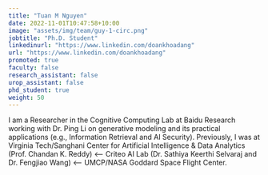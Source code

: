 ```yaml
---
title: "Tuan M Nguyen"
date: 2022-11-01T10:47:58+10:00
image: "assets/img/team/guy-1-circ.png"
jobtitle: "Ph.D. Student"
linkedinurl: "https://www.linkedin.com/doankhoadang"
url: "https://www.linkedin.com/doankhoadang"
promoted: true
faculty: false
research_assistant: false
urop_assistant: false
phd_student: true
weight: 50
---
```


I am a Researcher in the Cognitive Computing Lab at Baidu Research working with Dr. Ping Li on generative modeling and its practical applications (e.g., Information Retrieval and AI Security). Previously, I was at Virginia Tech/Sanghani Center for Artificial Intelligence & Data Analytics (Prof. Chandan K. Reddy) ⟵ Criteo AI Lab (Dr. Sathiya Keerthi Selvaraj and Dr. Fengjiao Wang) ⟵ UMCP/NASA Goddard Space Flight Center. 
